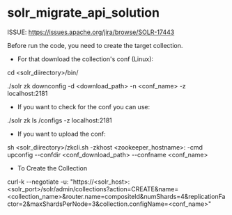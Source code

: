 # solr_migrate_api_solution

ISSUE: https://issues.apache.org/jira/browse/SOLR-17443

Before run the code, you need to create the target collection. 

- For that download the collection's conf (Linux):

cd <solr_diirectory>/bin/

./solr zk downconfig -d <download_path> -n <conf_name> -z localhost:2181

- If you want to check for the conf you can use:

./solr zk ls /configs -z localhost:2181

- If you want to upload the conf:

sh <solr_diirectory>/zkcli.sh -zkhost <zookeeper_hostname>:<port> -cmd upconfig --confdir <conf_download_path> --confname <conf_name>

- To Create the Collection

curl-k --negotiate -u: "https://<solr_host>:<solr_port>/solr/admin/collections?action=CREATE&name=<collection_name>&router.name=compositeld&numShards=4&replicationFactor=2&maxShardsPerNode=3&collection.configName=<conf_name>"

